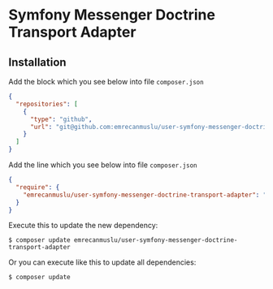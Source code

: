 # Symfony Messenger Doctrine Transport Adapter

## Installation

Add the block which you see below into file `composer.json`

```json
{
  "repositories": [
    {
      "type": "github",
      "url": "git@github.com:emrecanmuslu/user-symfony-messenger-doctrine-transport-adapter.git"
    }
  ]
}
```

Add the line which you see below into file `composer.json`

```json
{
  "require": {
    "emrecanmuslu/user-symfony-messenger-doctrine-transport-adapter": "^2.0"
  }
}
```


Execute this to update the new dependency:

```shell script
$ composer update emrecanmuslu/user-symfony-messenger-doctrine-transport-adapter
```

Or you can execute like this to update all dependencies:

```shell script
$ composer update
```